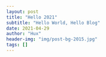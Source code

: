 ```yaml
---
layout: post
title: "Hello 2021"
subtitle: "Hello World, Hello Blog"
date: 2021-04-29
author: "Hux"
header-img: "img/post-bg-2015.jpg"
tags: []
---
```

